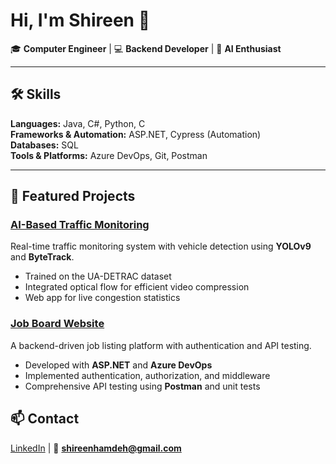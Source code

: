 # Hi, I'm Shireen 👋
🎓 **Computer Engineer** | 💻 **Backend Developer** | 🤖 **AI Enthusiast**

---

## 🛠 Skills
**Languages:** Java, C#, Python, C  
**Frameworks & Automation:** ASP.NET, Cypress (Automation)  
**Databases:** SQL  
**Tools & Platforms:** Azure DevOps, Git, Postman  

---

## 🚀 Featured Projects

### [AI-Based Traffic Monitoring](https://github.com/ShireenHamdeh/AI-Based-Traffic-Monitoring-and-Congestion-Detection-System-Using-Video-Cameras)
Real-time traffic monitoring system with vehicle detection using **YOLOv9** and **ByteTrack**.  
- Trained on the UA-DETRAC dataset  
- Integrated optical flow for efficient video compression  
- Web app for live congestion statistics  

### [Job Board Website](https://github.com/ShireenHamdeh/Job-Board)
A backend-driven job listing platform with authentication and API testing.  
- Developed with **ASP.NET** and **Azure DevOps**  
- Implemented authentication, authorization, and middleware  
- Comprehensive API testing using **Postman** and unit tests  

## 📫 Contact
[LinkedIn](https://www.linkedin.com/in/shireen-hamdeh) | 📧 **shireenhamdeh@gmail.com**
